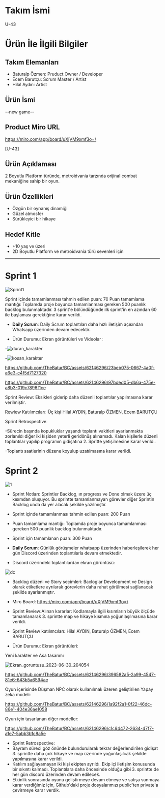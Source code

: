 # **Takım İsmi**

 U-43

# Ürün İle İlgili Bilgiler

## Takım Elemanları
- Baturalp Özmen: Pruduct Owner / Developer
- Ecem Barutçu: Scrum Master / Artist
- Hilal Aydın: Artist

## Ürün İsmi

--new game--

## Product Miro URL 
https://miro.com/app/board/uXjVM9xmf3o=/

[U-43]

## Ürün Açıklaması
2 Boyutlu Platform türünde, metroidvania tarzında orijinal combat mekaniğine sahip bir oyun.

## Ürün Özellikleri
- Özgün bir oynanış dinamiği
- Güzel atmosfer
- Sürükleyici bir hikaye

## Hedef Kitle

- +10 yaş ve üzeri
- 2D Boyutlu Platform ve metroidvania türü sevenleri için

---

# Sprint 1

![Sprint1](https://github.com/TheBatur/GoogleBootcamp/assets/62146296/a64699b7-b38f-46c2-9fb1-1b50d82ad358)

Sprint içinde tamamlanması tahmin edilen puan: 70
Puan tamamlama mantığı: Toplamda proje boyunca tamamlanması gereken 500 puanlık backlog bulunmaktadır. 
3 sprint'e bölündüğünde ilk sprint'in en azından 60 ile başlaması gerektiğine karar verildi.

- **Daily Scrum**: Daily Scrum toplantıları daha hızlı iletişim açısından Whatsapp üzerinden devam edecektir.

- Ürün Durumu: Ekran görüntüleri ve Videolar :
 
-![duran_karakter](https://github.com/TheBatur/GoogleBootcamp/assets/129673264/8dd55e07-4e87-4e19-8771-f1fa7624d403)

-![kosan_karakter](https://github.com/TheBatur/GoogleBootcamp/assets/129673264/af422df3-bfe7-46b8-9dcb-cef6c3c57ae1)

https://github.com/TheBatur/BC/assets/62146296/23beb075-0667-4a0f-a6e3-c4f5d7127320

https://github.com/TheBatur/BC/assets/62146296/97bded05-db6a-475e-a8b3-019c7896f1ce

Sprint Review:
Eksikleri giderip daha düzenli toplantılar yapılmasına karar verilmiştir.

Rewiew Katılımcıları: Üç kişi Hilal AYDIN, Baturalp ÖZMEN, Ecem BARUTÇU 

Sprint Retrospective:

-Sürecin başında kopukluklar yaşandı toplantı vakitleri ayarlanmakta zorlanıldı diğer iki kişiden yeterli geridönüş alınamadı. Kalan kişilerle düzenli toplantılar yapılıp programın gidişatına 2. Spritte yetişilmesine karar verildi.

-Toplantı saatlerinin düzene koyulup uzatılmasına karar verildi.


# Sprint 2

![1](https://github.com/TheBatur/GoogleBootcamp/assets/62146296/273138ee-29ad-46eb-9346-031dea6b5fd3)

- Sprint Notları: Sprintler Backlog, ın progress ve Done olmak üzere üç kısımdan oluşuyor. Bu sprintte tamamlanmayan görevler diğer Sprintin Backlog unda da yer alacak şekilde yazılmıştır.
  
- Sprint içinde tamamlanması tahmin edilen puan: 200 Puan
- Puan tamamlama mantığı: Toplamda proje boyunca tamamlanması gereken 500 puanlık backlog bulunmaktadır.
- Sprint için tamamlanan puan: 300 Puan

- **Daily Scrum**: Günlük görüşmeler whatsapp üzerinden haberleşilerek her gün Discord üzerinden toplantılarla devam etmektedir.

- Discord üzerindeki toplantılardan ekran görüntüsü:

![dc](https://github.com/TheBatur/GoogleBootcamp/assets/62146296/38a9e729-0f3c-4a0e-99c7-a6f82c47836d)

- Backlog düzeni ve Story seçimleri: Bacloglar Development ve Design olarak etiketlere ayrılarak görevlerin daha rahat görülmesi sağlanacak şekilde ayarlanmıştır.

- Miro Board: https://miro.com/app/board/uXjVM9xmf3o=/

- Sprint Review:Alınan kararlar: Kodlamayla ilgili kısımların büyük ölçüde tamamlanarak 3. sprintte map ve hikaye kısmına yoğunlaşılmasına karar verildi.

- Sprint Review katılımcıları: Hilal AYDIN, Baturalp ÖZMEN, Ecem BARUTÇU

- Ürün Durumu: Ekran görüntüleri:

Yeni karakter ve Asa tasarımı

![Ekran_goruntusu_2023-06-30_204054](https://github.com/TheBatur/GoogleBootcamp/assets/62146296/dc1286b1-d1f4-48c8-8a1f-74f1f94780e1)

https://github.com/TheBatur/BC/assets/62146296/396582a5-2a99-4547-81e6-643b5a6594ae

Oyun içerisinde Düşman NPC olarak kullanılmak üzeren geliştirilen Yapay zeka modeli:

https://github.com/TheBatur/BC/assets/62146296/1a92f2a1-0f22-46dc-86e1-404e36ae1058

Oyun için tasarlanan diğer modeller:

https://github.com/TheBatur/BC/assets/62146296/c1c64472-2634-47f7-a1e7-5abb3b1c8a5e

- Sprint Retrospective:
- Bayram süreci göz önünde bulundurularak tekrar değerlendirilen gidişat 3. sprintte daha çok hikaye ve map üzerinde yoğunlaşılcak şekilde yapılmasına karar verildi.
- Katılım sağlayamayan iki kişi ekipten ayrıldı. Ekip içi iletişim konusunda bir sıkıntı kalmadı. Toplantılara daha öncesinde olduğu gibi 3. sprintte de her gün discord üzerinden devam edilecek.
- Etkinlik sonrasında oyunu geliştirmeye devam etmeye ve satışa sunmaya karar verdiğimiz için, Github'daki proje dosyalarımızı public'ten private'a çevirmeye karar verdik.
